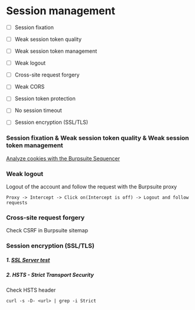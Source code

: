 # Session management

- [ ] Session fixation
- [ ] Weak session token quality 
- [ ] Weak session token management 
- [ ] Weak logout
- [ ] Cross-site request forgery
- [ ] Weak CORS
- [ ] Session token protection
- [ ] No session timeout
- [ ] Session encryption (SSL/TLS)


### Session fixation & Weak session token quality & Weak session token management
[Analyze cookies with the Burpsuite Sequencer](https://github.com/Zawadidone/WebHacking/blob/master/BurpSuite/Tools/Sequencer.md)

### Weak logout
Logout of the account and follow the request with the Burpsuite proxy
```
Proxy -> Intercept -> Click on(Intercept is off) -> Logout and follow requests
```

### Cross-site request forgery
Check CSRF in Burpsuite sitemap

###  Session encryption (SSL/TLS)

##### 1\. [SSL Server test](https://www.ssllabs.com/ssltest/)


##### 2\. HSTS - Strict Transport Security
Check HSTS header
```
curl -s -D- <url> | grep -i Strict  
```
